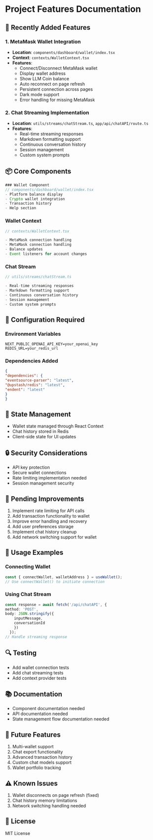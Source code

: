 # Project Features Documentation

## 🚀 Recently Added Features

### 1. MetaMask Wallet Integration
- **Location**: `components/dashboard/wallet/index.tsx`
- **Context**: `contexts/WalletContext.tsx`
- **Features**:
  - Connect/Disconnect MetaMask wallet
  - Display wallet address
  - Show LLM Coin balance
  - Auto reconnect on page refresh
  - Persistent connection across pages
  - Dark mode support
  - Error handling for missing MetaMask

### 2. Chat Streaming Implementation
- **Location**: `utils/streams/chatStream.ts`, `app/api/chatAPI/route.ts`
- **Features**:
  - Real-time streaming responses
  - Markdown formatting support
  - Continuous conversation history
  - Session management
  - Custom system prompts

## 📦 Core Components

```typescript
### Wallet Component
// components/dashboard/wallet/index.tsx
- Platform balance display
- Crypto wallet integration
- Transaction history
- Help section
```


### Wallet Context

```typescript
// contexts/WalletContext.tsx

- MetaMask connection handling
- MetaMask connection handling
- Balance updates
- Event listeners for account changes
```

### Chat Stream

```typescript
// utils/streams/chatStream.ts

- Real-time streaming responses
- Markdown formatting support
- Continuous conversation history
- Session management
- Custom system prompts
```

## 🔧 Configuration Required

### Environment Variables

```env
NEXT_PUBLIC_OPENAI_API_KEY=your_openai_key
REDIS_URL=your_redis_url
```


### Dependencies Added

```json
{
"dependencies": {
"eventsource-parser": "latest",
"@upstash/redis": "latest",
"endent": "latest"
}
}
```

## 🔄 State Management
- Wallet state managed through React Context
- Chat history stored in Redis
- Client-side state for UI updates

## 🔒 Security Considerations
- API key protection
- Secure wallet connections
- Rate limiting implementation needed
- Session management security

## 🚧 Pending Improvements
1. Implement rate limiting for API calls
2. Add transaction functionality to wallet
3. Improve error handling and recovery
4. Add user preferences storage
5. Implement chat history cleanup
6. Add network switching support for wallet

## 📝 Usage Examples

### Connecting Wallet

```typescript
const { connectWallet, walletAddress } = useWallet();
// Use connectWallet() to initiate connection
```

### Using Chat Stream

```typescript
const response = await fetch('/api/chatAPI', {
method: 'POST',
body: JSON.stringify({
    inputMessage,
    conversationId
    })
  });
// Handle streaming response
```

## 🔍 Testing
- Add wallet connection tests
- Add chat streaming tests
- Add context provider tests

## 📚 Documentation
- Component documentation needed
- API documentation needed
- State management flow documentation needed

## 🎯 Future Features
1. Multi-wallet support
2. Chat export functionality
3. Advanced transaction history
4. Custom chat models support
5. Wallet portfolio tracking

## ⚠️ Known Issues
1. Wallet disconnects on page refresh (fixed)
2. Chat history memory limitations
3. Network switching handling needed

## 📄 License
MIT License
